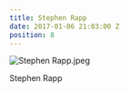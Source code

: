 ```yaml
---
title: Stephen Rapp
date: 2017-01-06 21:03:00 Z
position: 8
---
```


![Stephen Rapp.jpeg](/uploads/Stephen%20Rapp.jpeg)

Stephen Rapp
